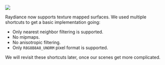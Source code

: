 <info
    title="Texture support"
    link="texture-support"
    date="2023-01-15"
    commit="41a05a78d6fbba82436faece9815c4e8b3da9951"
/>

![](images/20230115-204600.webp)

Raydiance now supports texture mapped surfaces. We used multiple shortcuts to
get a basic implementation going:

- Only nearest neighbor filtering is supported.
- No mipmaps.
- No anisotropic filtering.
- Only `R8G8B8A8_UNORM` pixel format is supported.

We will revisit these shortcuts later, once our scenes get more complicated.
